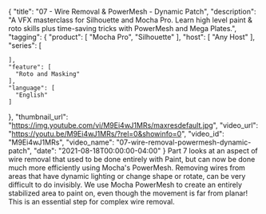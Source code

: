 {
  "title": "07 - Wire Removal & PowerMesh - Dynamic Patch",
  "description": "A VFX masterclass for Silhouette and Mocha Pro. Learn high level paint & roto skills plus time-saving tricks with PowerMesh and Mega Plates.",
  "tagging": {
    "product": [
      "Mocha Pro",
      "Silhouette"
    ],
    "host": [
      "Any Host"
    ],
    "series": [

    ],
    "feature": [
      "Roto and Masking"
    ],
    "language": [
      "English"
    ]
  },
  "thumbnail_url": "https://img.youtube.com/vi/M9Ei4wJ1MRs/maxresdefault.jpg",
  "video_url": "https://youtu.be/M9Ei4wJ1MRs/?rel=0&showinfo=0",
  "video_id": "M9Ei4wJ1MRs",
  "video_name": "07-wire-removal-powermesh-dynamic-patch",
  "date": "2021-08-18T00:00:00-04:00"
}
Part 7 looks at an aspect of wire removal that used to be done entirely with Paint, but can now be done much more efficiently using Mocha's PowerMesh. Removing wires from areas that have dynamic lighting or change shape or rotate, can be very difficult to do invisibly. We use Mocha PowerMesh to create an entirely stabilized area to paint on, even though the movement is far from planar! This is an essential step for complex wire removal.